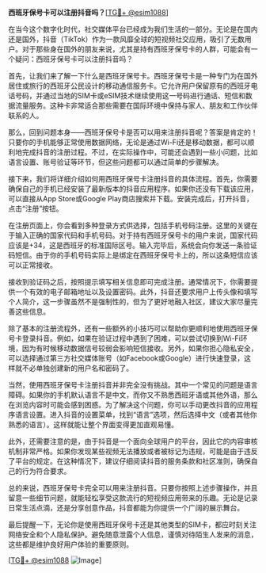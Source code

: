 **西班牙保号卡可以注册抖音吗？**[[TG💪+ @esim1088](https://t.me/s/esim1088)]

在当今这个数字化时代，社交媒体平台已经成为我们生活的一部分。无论是在国内还是国外，抖音（TikTok）作为一款风靡全球的短视频社交应用，吸引了无数用户。对于那些身在国外的朋友来说，尤其是持有西班牙保号卡的人群，可能会有一个疑问：西班牙保号卡可以注册抖音吗？

首先，让我们来了解一下什么是西班牙保号卡。西班牙保号卡是一种专门为在国外居住或旅行的西班牙公民设计的移动通信服务卡。它允许用户保留原有的西班牙电话号码，并通过当地的SIM卡或eSIM技术继续使用这一号码进行通话、短信和数据流量服务。这种卡非常适合那些需要在国际环境中保持与家人、朋友和工作伙伴联系的人。

那么，回到问题本身——西班牙保号卡是否可以用来注册抖音呢？答案是肯定的！只要你的手机能够正常使用数据网络，无论是通过Wi-Fi还是移动数据，都可以顺利地完成抖音的注册过程。不过，在实际操作中，可能还会遇到一些小问题，比如语言设置、账号验证等环节，但这些问题都可以通过简单的步骤解决。

接下来，我们将详细介绍如何用西班牙保号卡注册抖音的具体流程。首先，你需要确保自己的手机已经安装了最新版本的抖音应用程序。如果你还没有下载该应用，可以直接从App Store或Google Play商店搜索并下载。安装完成后，打开抖音，点击“注册”按钮。

在注册页面上，你会看到多种登录方式供选择，包括手机号码注册。这里的关键在于输入正确的国家代码和手机号码。对于持有西班牙保号卡的用户来说，国家代码应该是+34，这是西班牙的标准国际区号。输入完毕后，系统会向你发送一条验证码短信。由于你的手机号码实际上是绑定在西班牙保号卡上的，所以这条短信应该可以正常接收。

接收到验证码之后，按照提示填写相关信息即可完成注册。通常情况下，你需要提供一个有效的电子邮箱地址以及设置密码。此外，抖音还要求用户上传头像和填写个人简介，这一步骤虽然不是强制性的，但为了更好地融入社区，建议大家尽量完善这些信息。

除了基本的注册流程外，还有一些额外的小技巧可以帮助你更顺利地使用西班牙保号卡登录抖音。例如，如果在验证过程中遇到了困难，可以尝试切换到Wi-Fi环境，因为有时候移动数据信号较弱会影响短信接收。另外，如果你担心隐私安全，可以选择通过第三方社交媒体账号（如Facebook或Google）进行快速登录，这样就不必单独创建新的用户名和密码了。

当然，使用西班牙保号卡注册抖音并非完全没有挑战。其中一个常见的问题是语言障碍。如果你的手机默认语言不是中文，而你又不熟悉西班牙语或其他外语，那么在浏览内容时可能会感到困惑。为了解决这个问题，你可以手动更改抖音的应用程序语言设置。进入抖音的设置菜单，找到“语言”选项，然后选择中文（或者其他你熟悉的语言）。这样就能让整个界面变得更加直观易懂。

此外，还需要注意的是，由于抖音是一个面向全球用户的平台，因此它的内容审核机制非常严格。如果你发现某些视频无法播放或者被标记为违规，可能是由于违反了平台的规定。在这种情况下，建议仔细阅读抖音的服务条款和社区准则，确保自己的行为符合要求。

总的来说，西班牙保号卡完全可以用来注册抖音。只要你按照上述步骤操作，并且留意一些细节问题，就能轻松享受这款流行的短视频应用带来的乐趣。无论是记录日常生活点滴，还是分享创意作品，抖音都能为你提供一个广阔的展示舞台。

最后提醒一下，无论你是使用西班牙保号卡还是其他类型的SIM卡，都应时刻关注网络安全和个人隐私保护。避免随意泄露个人信息，谨慎对待陌生人发来的消息，这些都是维护良好用户体验的重要原则。

[[TG💪+ @esim1088](https://t.me/s/esim1088) ![Image](https://i.postimg.cc/4NQfJmqS/Snipaste-2025-05-13-00-14-12.png)]